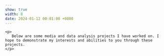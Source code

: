 ```yaml
---
show: true
width: 8
date: 2024-01-12 00:01:00 +0800
---
```


<div class="p-4">

    <p>
       Below are some media and data analysis projects I have worked on. I hope to demonstrate my interests and abilities to you through these projects. 
    </p>
</div>
